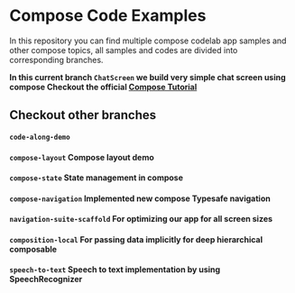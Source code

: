 # Compose Code Examples

In this repository you can find multiple compose codelab app samples and other compose topics, all
samples and codes are divided into corresponding branches.

**In this current branch ```ChatScreen``` we build very simple chat screen using compose
Checkout the official [Compose Tutorial](https://developer.android.com/develop/ui/compose/tutorial)**

## **Checkout other branches** 

#### ```code-along-demo```

#### ```compose-layout``` Compose layout demo

#### ```compose-state``` State management in compose

#### ```compose-navigation```  Implemented new compose Typesafe navigation

#### ```navigation-suite-scaffold``` For optimizing our app for all screen sizes

#### ```composition-local``` For passing data implicitly for deep hierarchical composable

#### ```speech-to-text``` Speech to text implementation by using SpeechRecognizer